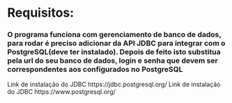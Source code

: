 <h1>Requisitos:</h1>
<h3>
O programa funciona com gerenciamento de banco de dados, para rodar é preciso adicionar da API JDBC para integrar com o PostgreSQL(deve ter instalado).
Depois de feito isto substitua pela url do seu banco de dados, login e senha que devem ser correspondentes aos configurados no PostgreSQL
</h3>
Link de instalação do JDBC <a>https://jdbc.postgresql.org/</a>
Link de instalação do JDBC <a>https://www.postgresql.org/</a>
